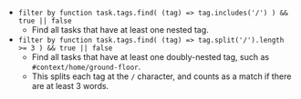 <!-- placeholder to force blank line before included text -->

- ```filter by function task.tags.find( (tag) => tag.includes('/') ) && true || false```
    - Find all tasks that have at least one nested tag.
- ```filter by function task.tags.find( (tag) => tag.split('/').length >= 3 ) && true || false```
    - Find all tasks that have at least one doubly-nested tag, such as `#context/home/ground-floor`.
    - This splits each tag at the `/` character, and counts as a match if there are at least 3 words.


<!-- placeholder to force blank line after included text -->
